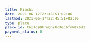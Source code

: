 ```yaml
---
title: Kimchi
date: 2021-06-17T22:45:51+02:00
lastmod: 2021-06-17T22:45:51+02:00
type: place
place_id: ChIJg9DhruQnsUcR6c6fmMZ76dI
payment_status: 0
---
```

